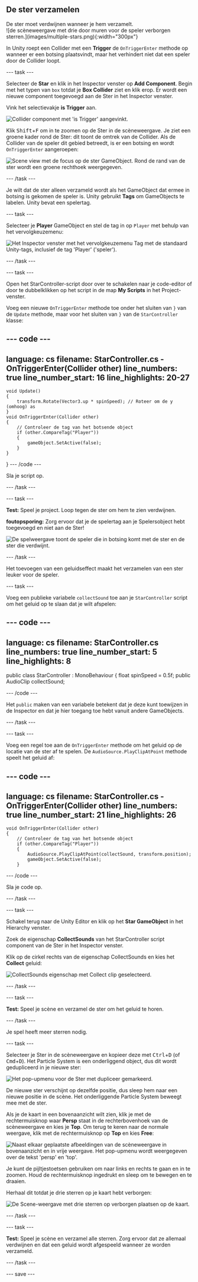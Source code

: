 ## De ster verzamelen

<div style="display: flex; flex-wrap: wrap">
<div style="flex-basis: 200px; flex-grow: 1; margin-right: 15px;">
De ster moet verdwijnen wanneer je hem verzamelt. 
</div>
<div>
![de scèneweergave met drie door muren voor de speler verborgen sterren.](images/multiple-stars.png){:width="300px"}
</div>
</div>

In Unity roept een Collider met een **Trigger** de `OnTriggerEnter` methode op wanneer er een botsing plaatsvindt, maar het verhindert niet dat een speler door de Collider loopt.

--- task ---

Selecteer de **Star** en klik in het Inspector venster op **Add Component**. Begin met het typen van `box` totdat je **Box Collider** ziet en klik erop. Er wordt een nieuwe component toegevoegd aan de Ster in het Inspector venster.

Vink het selectievakje **is Trigger** aan.

![Collider component met 'is Trigger' aangevinkt.](images/collider-trigger.png)

Klik <kbd>Shift</kbd>+<kbd>F</kbd> om in te zoomen op de Ster in de scèneweergave. Je ziet een groene kader rond de Ster: dit toont de omtrek van de Collider. Als de Collider van de speler dit gebied betreedt, is er een botsing en wordt `OnTriggerEnter` aangeroepen:

![Scene view met de focus op de ster GameObject. Rond de rand van de ster wordt een groene rechthoek weergegeven.](images/collider-star.png)

--- /task ---

Je wilt dat de ster alleen verzameld wordt als het GameObject dat ermee in botsing is gekomen de speler is. Unity gebruikt **Tags** om GameObjects te labelen. Unity bevat een spelertag.

--- task ---

Selecteer je **Player** GameObject en stel de tag in op `Player` met behulp van het vervolgkeuzemenu:

![Het Inspector venster met het vervolgkeuzemenu Tag met de standaard Unity-tags, inclusief de tag 'Player' ('speler').](images/tag-menu.png)

--- /task ---

--- task ---

Open het StarController-script door over te schakelen naar je code-editor of door te dubbelklikken op het script in de map **My Scripts** in het Project-venster.

Voeg een nieuwe `OnTriggerEnter` methode toe onder het sluiten van `}` van de `Update` methode, maar voor het sluiten van `}` van de `StarController` klasse:

--- code ---
---
language: cs
filename: StarController.cs - OnTriggerEnter(Collider other)
line_numbers: true
line_number_start: 16
line_highlights: 20-27
---
    void Update()
    {
        transform.Rotate(Vector3.up * spinSpeed); // Roteer om de y (omhoog) as
    }
    void OnTriggerEnter(Collider other)
    {
        // Controleer de tag van het botsende object
        if (other.CompareTag("Player"))
        {
            gameObject.SetActive(false);
        }
    }
}
--- /code ---

Sla je script op.

--- /task ---

--- task ---

**Test:** Speel je project. Loop tegen de ster om hem te zien verdwijnen.

**foutopsporing:** Zorg ervoor dat je de spelertag aan je Spelersobject hebt toegevoegd en niet aan de Ster!

![De spelweergave toont de speler die in botsing komt met de ster en de ster die verdwijnt.](images/collect-star.gif)

--- /task ---

Het toevoegen van een geluidseffect maakt het verzamelen van een ster leuker voor de speler.

--- task ---

Voeg een publieke variabele `collectSound` toe aan je `StarController` script om het geluid op te slaan dat je wilt afspelen:

--- code ---
---
language: cs
filename: StarController.cs
line_numbers: true
line_number_start: 5
line_highlights: 8
---
public class StarController : MonoBehaviour
{
    float spinSpeed = 0.5f;
    public AudioClip collectSound;

--- /code ---

Het `public` maken van een variabele betekent dat je deze kunt toewijzen in de Inspector en dat je hier toegang toe hebt vanuit andere GameObjects.

--- /task ---

--- task ---

Voeg een regel toe aan de `OnTriggerEnter` methode om het geluid op de locatie van de ster af te spelen. De `AudioSource.PlayClipAtPoint` methode speelt het geluid af:

--- code ---
---
language: cs
filename: StarController.cs - OnTriggerEnter(Collider other)
line_numbers: true
line_number_start: 21
line_highlights: 26
---
    void OnTriggerEnter(Collider other)
    {
        // Controleer de tag van het botsende object
        if (other.CompareTag("Player"))
        {
            AudioSource.PlayClipAtPoint(collectSound, transform.position);
            gameObject.SetActive(false);
        }
--- /code ---

Sla je code op.

--- /task ---

--- task ---

Schakel terug naar de Unity Editor en klik op het **Star GameObject** in het Hierarchy venster.

Zoek de eigenschap **CollectSounds** van het StarController script component van de Ster in het Inspector venster.

Klik op de cirkel rechts van de eigenschap CollectSounds en kies het **Collect** geluid:

![CollectSounds eigenschap met Collect clip geselecteerd.](images/collect-sound-property.png)

--- /task ---

--- task ---

**Test:** Speel je scène en verzamel de ster om het geluid te horen.

--- /task ---

Je spel heeft meer sterren nodig.

--- task ---

Selecteer je Ster in de scèneweergave en kopieer deze met <kbd>Ctrl</kbd>+<kbd>D</kbd> (of <kbd>Cmd</kbd>+<kbd>D</kbd>). Het Particle System is een onderliggend object, dus dit wordt gedupliceerd in je nieuwe ster:

![Het pop-upmenu voor de Ster met dupliceer gemarkeerd.](images/duplicate-star.png)

De nieuwe ster verschijnt op dezelfde positie, dus sleep hem naar een nieuwe positie in de scène. Het onderliggende Particle System beweegt mee met de ster.

Als je de kaart in een bovenaanzicht wilt zien, klik je met de rechtermuisknop waar **Persp** staat in de rechterbovenhoek van de scèneweergave en kies je **Top**. Om terug te keren naar de normale weergave, klik met de rechtermuisknop op **Top** en kies **Free**:

![Naast elkaar geplaatste afbeeldingen van de scèneweergave in bovenaanzicht en in vrije weergave. Het pop-upmenu wordt weergegeven over de tekst 'persp' en 'top'.](images/different-views.png)

Je kunt de pijltjestoetsen gebruiken om naar links en rechts te gaan en in te zoomen. Houd de rechtermuisknop ingedrukt en sleep om te bewegen en te draaien.

Herhaal dit totdat je drie sterren op je kaart hebt verborgen:

![De Scene-weergave met drie sterren op verborgen plaatsen op de kaart.](images/3-stars-added.png)

--- /task ---

--- task ---

**Test:** Speel je scène en verzamel alle sterren. Zorg ervoor dat ze allemaal verdwijnen en dat een geluid wordt afgespeeld wanneer ze worden verzameld.

--- /task ---

--- save ---
